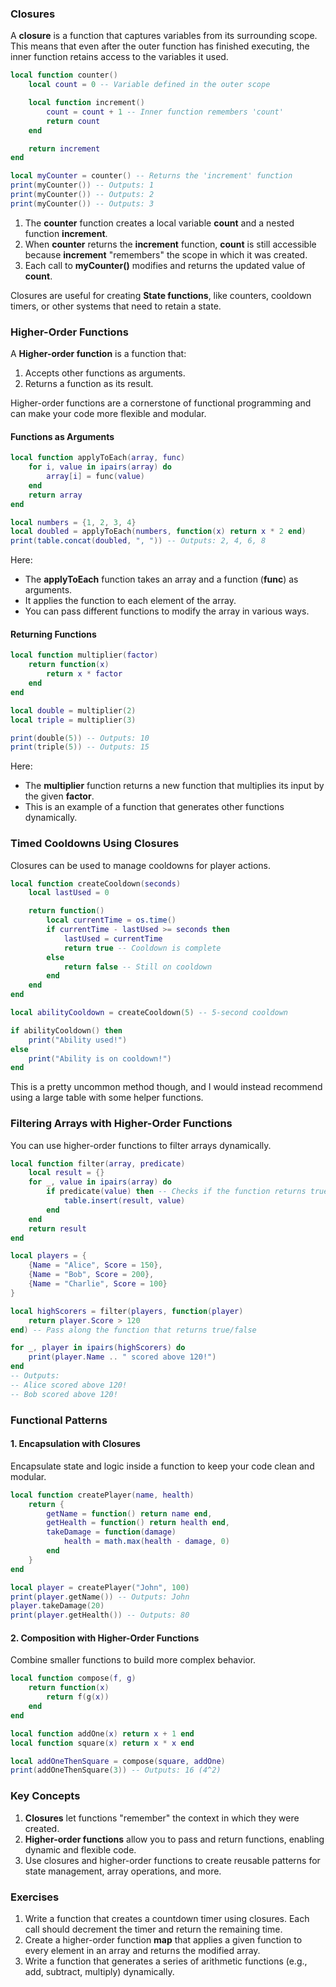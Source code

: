 
### Closures

A **closure** is a function that captures variables from its surrounding scope. This means that even after the outer function has finished executing, the inner function retains access to the variables it used.
```lua
local function counter()
    local count = 0 -- Variable defined in the outer scope

    local function increment()
        count = count + 1 -- Inner function remembers 'count'
        return count
    end

    return increment
end

local myCounter = counter() -- Returns the 'increment' function
print(myCounter()) -- Outputs: 1
print(myCounter()) -- Outputs: 2
print(myCounter()) -- Outputs: 3
```

1. The **counter** function creates a local variable **count** and a nested function **increment**.
2. When **counter** returns the **increment** function, **count** is still accessible because **increment** "remembers" the scope in which it was created.
3. Each call to **myCounter()** modifies and returns the updated value of **count**.

Closures are useful for creating **State functions**, like counters, cooldown timers, or other systems that need to retain a state.

### Higher-Order Functions

A **Higher-order function** is a function that:
1. Accepts other functions as arguments.
2. Returns a function as its result.

Higher-order functions are a cornerstone of functional programming and can make your code more flexible and modular.

#### Functions as Arguments

```lua
local function applyToEach(array, func)
    for i, value in ipairs(array) do
        array[i] = func(value)
    end
    return array
end

local numbers = {1, 2, 3, 4}
local doubled = applyToEach(numbers, function(x) return x * 2 end)
print(table.concat(doubled, ", ")) -- Outputs: 2, 4, 6, 8
```

Here:
- The **applyToEach** function takes an array and a function (**func**) as arguments.
- It applies the function to each element of the array.
- You can pass different functions to modify the array in various ways.

#### Returning Functions

```lua
local function multiplier(factor)
    return function(x)
        return x * factor
    end
end

local double = multiplier(2)
local triple = multiplier(3)

print(double(5)) -- Outputs: 10
print(triple(5)) -- Outputs: 15
```

Here:
- The **multiplier** function returns a new function that multiplies its input by the given **factor**.
- This is an example of a function that generates other functions dynamically.

### Timed Cooldowns Using Closures

Closures can be used to manage cooldowns for player actions.

```lua
local function createCooldown(seconds)
    local lastUsed = 0

    return function()
        local currentTime = os.time()
        if currentTime - lastUsed >= seconds then
            lastUsed = currentTime
            return true -- Cooldown is complete
        else
            return false -- Still on cooldown
        end
    end
end

local abilityCooldown = createCooldown(5) -- 5-second cooldown

if abilityCooldown() then
    print("Ability used!")
else
    print("Ability is on cooldown!")
end
```

This is a pretty uncommon method though, and I would instead recommend using a large table with some helper functions.

### Filtering Arrays with Higher-Order Functions

You can use higher-order functions to filter arrays dynamically.

```lua
local function filter(array, predicate)
    local result = {}
    for _, value in ipairs(array) do
        if predicate(value) then -- Checks if the function returns true
            table.insert(result, value)
        end
    end
    return result
end

local players = {
    {Name = "Alice", Score = 150},
    {Name = "Bob", Score = 200},
    {Name = "Charlie", Score = 100}
}

local highScorers = filter(players, function(player)
    return player.Score > 120
end) -- Pass along the function that returns true/false

for _, player in ipairs(highScorers) do
    print(player.Name .. " scored above 120!")
end
-- Outputs:
-- Alice scored above 120!
-- Bob scored above 120!
```


### Functional Patterns

#### 1. Encapsulation with Closures
Encapsulate state and logic inside a function to keep your code clean and modular.

```lua
local function createPlayer(name, health)
    return {
        getName = function() return name end,
        getHealth = function() return health end,
        takeDamage = function(damage)
            health = math.max(health - damage, 0)
        end
    }
end

local player = createPlayer("John", 100)
print(player.getName()) -- Outputs: John
player.takeDamage(20)
print(player.getHealth()) -- Outputs: 80
```

#### 2. Composition with Higher-Order Functions

Combine smaller functions to build more complex behavior.

```lua
local function compose(f, g)
    return function(x)
        return f(g(x))
    end
end

local function addOne(x) return x + 1 end
local function square(x) return x * x end

local addOneThenSquare = compose(square, addOne)
print(addOneThenSquare(3)) -- Outputs: 16 (4^2)
```

### Key Concepts

1. **Closures** let functions "remember" the context in which they were created.
2. **Higher-order functions** allow you to pass and return functions, enabling dynamic and flexible code.
3. Use closures and higher-order functions to create reusable patterns for state management, array operations, and more.


### Exercises

1. Write a function that creates a countdown timer using closures. Each call should decrement the timer and return the remaining time.
2. Create a higher-order function **map** that applies a given function to every element in an array and returns the modified array.
3. Write a function that generates a series of arithmetic functions (e.g., add, subtract, multiply) dynamically.




